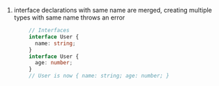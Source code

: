 1. interface declarations with same name are merged, creating multiple types with same name throws an error
```ts
		// Interfaces
		interface User {
		  name: string;
		}
		interface User {
		  age: number;
		}
		// User is now { name: string; age: number; }
```